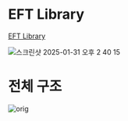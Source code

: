 # EFT Library

[EFT Library](https://eftlibrary.com)

![스크린샷 2025-01-31 오후 2 40 15](https://github.com/user-attachments/assets/6795c147-f007-45f0-8d8a-42c862dc2a09)


# 전체 구조

![orig](https://github.com/user-attachments/assets/91797e2a-e9c2-4d79-a461-5b3d9d78f6b9)


